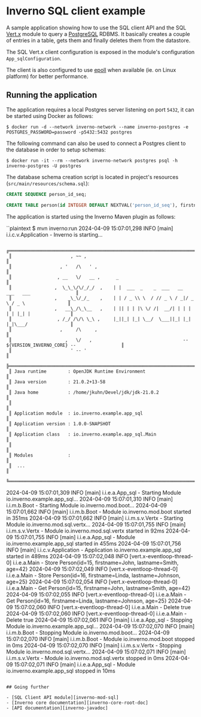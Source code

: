 [inverno-mod-sql]: https://github.com/inverno-io/inverno-mods/blob/master/inverno-sql/
[inverno-core-root-doc]: https://github.com/inverno-io/inverno-core/blob/master/doc/reference-guide.md
[inverno-javadoc]: https://inverno.io/docs/release/api/index.html

[epoll]: https://en.wikipedia.org/wiki/Epoll
[vertx]: https://vertx.io
[postgresql]: https://www.postgresql.org/

# Inverno SQL client example

A sample application showing how to use the SQL client API and the SQL [Vert.x][vertx] module to query a [PostgreSQL][postgresql] RDBMS. It basically creates a couple of entries in a table, gets them and finally deletes them from the datastore.

The SQL Vert.x client configuration is exposed in the module's configuration `App_sqlConfiguration`.

The client is also configured to use [epoll][epoll] when available (ie. on Linux platform) for better performance.

## Running the application

The application requires a local Postgres server listening on port `5432`, it can be started using Docker as follows:

```plaintext
$ docker run -d --network inverno-network --name inverno-postgres -e POSTGRES_PASSWORD=password -p5432:5432 postgres
```

The following command can also be used to connect a Postgres client to the database in order to setup schemas:

```plaintext
$ docker run -it --rm --network inverno-network postgres psql -h inverno-postgres -U postgres
```

The database schema creation script is located in project's resources (`src/main/resources/schema.sql`):

```sql
CREATE SEQUENCE person_id_seq;

CREATE TABLE person(id INTEGER DEFAULT NEXTVAL('person_id_seq'), firstname VARCHAR(32), lastname VARCHAR(32), age SMALLINT);
```

The application is started using the Inverno Maven plugin as follows:

``plaintext
$ mvn inverno:run
2024-04-09 15:07:01,298 INFO  [main] i.i.c.v.Application - Inverno is starting...


     ╔════════════════════════════════════════════════════════════════════════════════════════════╗
     ║                      , ~~ ,                                                                ║
     ║                  , '   /\   ' ,                                                            ║
     ║                 , __   \/   __ ,      _                                                    ║
     ║                ,  \_\_\/\/_/_/  ,    | |  ___  _    _  ___   __  ___   ___                 ║
     ║                ,    _\_\/_/_    ,    | | / _ \\ \  / // _ \ / _|/ _ \ / _ \                ║
     ║                ,   __\_/\_\__   ,    | || | | |\ \/ /|  __/| | | | | | |_| |               ║
     ║                 , /_/ /\/\ \_\ ,     |_||_| |_| \__/  \___||_| |_| |_|\___/                ║
     ║                  ,     /\     ,                                                            ║
     ║                    ,   \/   ,                                  -- ${VERSION_INVERNO_CORE} --                 ║
     ║                      ' -- '                                                                ║
     ╠════════════════════════════════════════════════════════════════════════════════════════════╣
     ║ Java runtime        : OpenJDK Runtime Environment                                          ║
     ║ Java version        : 21.0.2+13-58                                                         ║
     ║ Java home           : /home/jkuhn/Devel/jdk/jdk-21.0.2                                     ║
     ║                                                                                            ║
     ║ Application module  : io.inverno.example.app_sql                                           ║
     ║ Application version : 1.0.0-SNAPSHOT                                                       ║
     ║ Application class   : io.inverno.example.app_sql.Main                                      ║
     ║                                                                                            ║
     ║ Modules             :                                                                      ║
     ║  ...                                                                                       ║
     ╚════════════════════════════════════════════════════════════════════════════════════════════╝


2024-04-09 15:07:01,309 INFO  [main] i.i.e.a.App_sql - Starting Module io.inverno.example.app_sql...
2024-04-09 15:07:01,310 INFO  [main] i.i.m.b.Boot - Starting Module io.inverno.mod.boot...
2024-04-09 15:07:01,662 INFO  [main] i.i.m.b.Boot - Module io.inverno.mod.boot started in 351ms
2024-04-09 15:07:01,662 INFO  [main] i.i.m.s.v.Vertx - Starting Module io.inverno.mod.sql.vertx...
2024-04-09 15:07:01,755 INFO  [main] i.i.m.s.v.Vertx - Module io.inverno.mod.sql.vertx started in 92ms
2024-04-09 15:07:01,755 INFO  [main] i.i.e.a.App_sql - Module io.inverno.example.app_sql started in 455ms
2024-04-09 15:07:01,756 INFO  [main] i.i.c.v.Application - Application io.inverno.example.app_sql started in 489ms
2024-04-09 15:07:02,048 INFO  [vert.x-eventloop-thread-0] i.i.e.a.Main - Store Person{id=15, firstname=John, lastname=Smith, age=42}
2024-04-09 15:07:02,049 INFO  [vert.x-eventloop-thread-0] i.i.e.a.Main - Store Person{id=16, firstname=Linda, lastname=Johnson, age=25}
2024-04-09 15:07:02,054 INFO  [vert.x-eventloop-thread-0] i.i.e.a.Main - Get Person{id=15, firstname=John, lastname=Smith, age=42}
2024-04-09 15:07:02,055 INFO  [vert.x-eventloop-thread-0] i.i.e.a.Main - Get Person{id=16, firstname=Linda, lastname=Johnson, age=25}
2024-04-09 15:07:02,060 INFO  [vert.x-eventloop-thread-0] i.i.e.a.Main - Delete true
2024-04-09 15:07:02,060 INFO  [vert.x-eventloop-thread-0] i.i.e.a.Main - Delete true
2024-04-09 15:07:02,061 INFO  [main] i.i.e.a.App_sql - Stopping Module io.inverno.example.app_sql...
2024-04-09 15:07:02,070 INFO  [main] i.i.m.b.Boot - Stopping Module io.inverno.mod.boot...
2024-04-09 15:07:02,070 INFO  [main] i.i.m.b.Boot - Module io.inverno.mod.boot stopped in 0ms
2024-04-09 15:07:02,070 INFO  [main] i.i.m.s.v.Vertx - Stopping Module io.inverno.mod.sql.vertx...
2024-04-09 15:07:02,071 INFO  [main] i.i.m.s.v.Vertx - Module io.inverno.mod.sql.vertx stopped in 0ms
2024-04-09 15:07:02,071 INFO  [main] i.i.e.a.App_sql - Module io.inverno.example.app_sql stopped in 10ms
```

## Going further

- [SQL Client API module][inverno-mod-sql]
- [Inverno core documentation][inverno-core-root-doc]
- [API documentation][inverno-javadoc]
